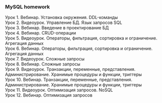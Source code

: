 ### MySQL homework

Урок 1. Вебинар. Установка окружения. DDL-команды  
Урок 2. Видеоурок. Управление БД. Язык запросов SQL    
Урок 3. Вебинар. Введение в проектирование БД  
Урок 4. Вебинар. CRUD-операции  
Урок 5. Видеоурок. Операторы, фильтрация, сортировка и ограничение. Агрегация данных  
Урок 6. Вебинар. Операторы, фильтрация, сортировка и ограничение. Агрегация данных  
Урок 7. Видеоурок. Сложные запросы  
Урок 8. Вебинар. Сложные запросы  
Урок 9. Видеоурок. Транзакции, переменные, представления. Администрирование. Хранимые процедуры и функции, триггеры  
Урок 10. Вебинар. Транзакции, переменные, представления. Администрирование. Хранимые процедуры и функции, триггеры  
Урок 11. Видеоурок. Оптимизация запросов. NoSQL  
Урок 12. Вебинар. Оптимизация запросов  